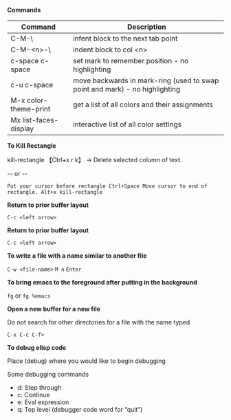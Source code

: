 ---
---

**Commands**

| Command | Description |
|-----------|--------------|
| C-M-\ | infent block to the next tab point |
| C-M-\<n\>-\ | indent block to col \<n\> |
| c-space c-space |  set mark to remember position - no highlighting |
| c-u c-space | move backwards in mark-ring (used to swap point and mark) - no highlighting |
| M-x color-theme-print | get a list of all colors and their assignments |
| Mx list-faces-display | interactive list of all color settings |

**To Kill Rectangle**

kill-rectangle 【Ctrl+x r k】 → Delete selected column of text.

 -- or --
 
 `Put your cursor before rectangle
  Ctrl+Space
  Move cursor to end of rectangle.
  Alt+x kill-rectangle`

**Return to prior buffer layout**

 `C-c <left arrow>`

**Return to prior buffer layout**

 `C-c <left arrow>`

**To write a file with a name similar to another file**

 `C-w <file-name>`
  `M n`
  `Enter`

**To bring emacs to the foreground after putting in the background**

`fg` or `fg %emacs`

**Open a new buffer for a new file**

Do not search for other directories for a file with the name typed

 `C-x C-c C-f>`

**To debug elisp code**

Place (debug) where you would like to begin debugging

Some debugging commands

  - d: Step through
  - c: Continue
  - e: Eval expression
  - q: Top level (debugger code word for “quit”)


